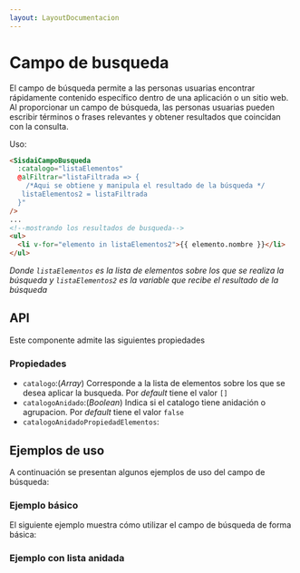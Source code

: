 ```yaml
---
layout: LayoutDocumentacion
---
```


# Campo de busqueda

El campo de búsqueda permite a las personas usuarias encontrar rápidamente contenido específico dentro de una aplicación o un sitio web. Al proporcionar un campo de búsqueda, las personas usuarias pueden escribir términos o frases relevantes y obtener resultados que coincidan con la consulta.

Uso:

```html
<SisdaiCampoBusqueda
  :catalogo="listaElementos"
  @alFiltrar="listaFiltrada => {
    /*Aqui se obtiene y manipula el resultado de la búsqueda */
   listaElementos2 = listaFiltrada
  }"
/>
...
<!--mostrando los resultados de busqueda-->
<ul>
  <li v-for="elemento in listaElementos2">{{ elemento.nombre }}</li>
</ul>
```

_Donde `listaElementos` es la lista de elementos sobre los que se realiza la búsqueda y `listaElementos2` es la variable que recibe el resultado de la búsqueda_

<section id="api">

## API

Este componente admite las siguientes propiedades

### Propiedades

- `catalogo`:(_Array_) Corresponde a la lista de elementos sobre los que se desea aplicar la busqueda. Por _default_ tiene el valor `[]`
- `catalogoAnidado`:(_Boolean_) Indica si el catalogo tiene anidación o agrupacion. Por _default_ tiene el valor `false`
- `catalogoAnidadoPropiedadElementos`:

</section>

<section id="ejemplos">

## Ejemplos de uso

</section>

A continuación se presentan algunos ejemplos de uso del campo de búsqueda:

### Ejemplo básico

El siguiente ejemplo muestra cómo utilizar el campo de búsqueda de forma básica:

<utils-ejemplo-doc ruta="campo-busqueda/basico.vue"/>

### Ejemplo con lista anidada

<utils-ejemplo-doc ruta="campo-busqueda/catalogo-anidado.vue"/>
